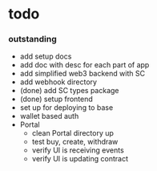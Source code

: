 

# todo

### outstanding
- add setup docs
- add doc with desc for each part of app
- add simplified web3 backend with SC 
- add webhook directory
- (done) add SC types package 
- (done) setup frontend
- set up for deploying to base 
- wallet based auth
- Portal
    - clean Portal directory up
    - test buy, create, withdraw 
    - verify UI is receiving events
    - verify UI is updating contract
